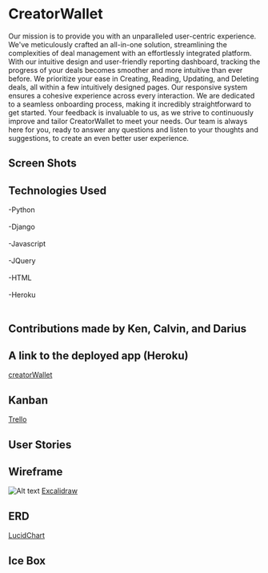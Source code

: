 # CreatorWallet

Our mission is to provide you with an unparalleled user-centric experience. We've meticulously crafted an all-in-one solution, streamlining the complexities of deal management with an effortlessly integrated platform. With our intuitive design and user-friendly reporting dashboard, tracking the progress of your deals becomes smoother and more intuitive than ever before. We prioritize your ease in Creating, Reading, Updating, and Deleting deals, all within a few intuitively designed pages. Our responsive system ensures a cohesive experience across every interaction. We are dedicated to a seamless onboarding process, making it incredibly straightforward to get started. Your feedback is invaluable to us, as we strive to continuously improve and tailor CreatorWallet to meet your needs. Our team is always here for you, ready to answer any questions and listen to your thoughts and suggestions, to create an even better user experience.

## Screen Shots

## Technologies Used
-Python
<br></br>
-Django
<br></br>
-Javascript
<br><br>
-JQuery
<br><br>
-HTML 
<br></br>
-Heroku
<br></br>
## Contributions made by Ken, Calvin, and Darius

## A link to the deployed app (Heroku)

[creatorWallet](https://creatorwallet-069546a7dcb0.herokuapp.com/)

## Kanban

[Trello](https://trello.com/b/5sCQ8tOn/streamit)

## User Stories

## Wireframe
![Alt text](/creatorwallet/main_app/static/images/demo/wireframe.png "Wireframe")
[Excalidraw](https://excalidraw.com/#room=037be86d321bd61a3bc0,7__Z1PlQAYtkcCc4iPwpYA)

## ERD

[LucidChart](https://lucid.app/lucidchart/0492882b-134a-41aa-9fd4-b6cb3a341f81/edit?beaconFlowId=E9A765415FA55084&invitationId=inv_64ea69c3-542a-4c32-b87f-0991050b43e5&page=0_0#)

## Ice Box
